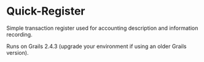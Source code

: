 Quick-Register
==============

Simple transaction register used for accounting description and information recording.

Runs on Grails 2.4.3 (upgrade your environment if using an older Grails version).
